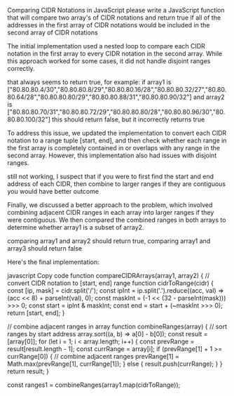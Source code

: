 Comparing CIDR Notations in JavaScript
please write a JavaScript function that will compare two array's of CIDR notations and return true if all of the addresses in the first array of CIDR notations would be included in the second array of CIDR notations

The initial implementation used a nested loop to compare each CIDR notation in the first array to every CIDR notation in the second array. While this approach worked for some cases, it did not handle disjoint ranges correctly.

that always seems to return true, for example:
if array1 is ["80.80.80.4/30","80.80.80.8/29","80.80.80.16/28","80.80.80.32/27","80.80.80.64/28","80.80.80.80/29","80.80.80.88/31","80.80.80.90/32"]
and array2 is ["80.80.80.70/31","80.80.80.72/29","80.80.80.80/28","80.80.80.96/30","80.80.80.100/32"]
this should return false, but it incorrectly returns true

To address this issue, we updated the implementation to convert each CIDR notation to a range tuple [start, end], and then check whether each range in the first array is completely contained in or overlaps with any range in the second array. However, this implementation also had issues with disjoint ranges.

still not working, I suspect that if you were to first find the start and end address of each CIDR, then combine to larger ranges if they are contiguous you would have better outcome

Finally, we discussed a better approach to the problem, which involved combining adjacent CIDR ranges in each array into larger ranges if they were contiguous. We then compared the combined ranges in both arrays to determine whether array1 is a subset of array2.

comparing array1 and array2 should return true, comparing array1 and array3 should return false

Here's the final implementation:

javascript
Copy code
function compareCIDRArrays(array1, array2) {
  // convert CIDR notation to [start, end] range
  function cidrToRange(cidr) {
    const [ip, mask] = cidr.split('/');
    const ipInt = ip.split('.').reduce((acc, val) => (acc << 8) + parseInt(val), 0);
    const maskInt = (-1 << (32 - parseInt(mask))) >>> 0;
    const start = ipInt & maskInt;
    const end = start + (~maskInt >>> 0);
    return [start, end];
  }

  // combine adjacent ranges in array
  function combineRanges(array) {
    // sort ranges by start address
    array.sort((a, b) => a[0] - b[0]);
    const result = [array[0]];
    for (let i = 1; i < array.length; i++) {
      const prevRange = result[result.length - 1];
      const currRange = array[i];
      if (prevRange[1] + 1 >= currRange[0]) {
        // combine adjacent ranges
        prevRange[1] = Math.max(prevRange[1], currRange[1]);
      } else {
        result.push(currRange);
      }
    }
    return result;
  }

  const ranges1 = combineRanges(array1.map(cidrToRange));
 

